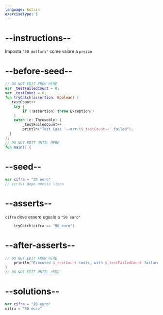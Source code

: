 ```yaml
---
language: kotlin
exerciseType: 1
---
```


# --instructions--

Imposta `"50 dollari"` come valore a `prezzo`

# --before-seed--

```kotlin
// DO NOT EDIT FROM HERE
var _testFailedCount = 0;
var _testCount = 0;
fun tryCatch(assertion: Boolean) {
  _testCount++
    try { 
        if (!assertion) throw Exception()
    }
    catch (e: Throwable) {
        _testFailedCount++
        println("Test Case '--err-t$_testCount--' failed");
  }
};
// DO NOT EDIT UNTIL HERE
fun main() {
```

# --seed--

```kotlin
var cifra = "20 euro"
// scrivi dopo questa linea

```

# --asserts--

`cifra` deve essere uguale a `"50 euro"`

```kotlin
    tryCatch(cifra == "50 euro")
```

# --after-asserts--

```kotlin
// DO NOT EDIT FROM HERE 
    println("Executed $_testCount tests, with $_testFailedCount failures");
}
// DO NOT EDIT UNTIL HERE
```

# --solutions--

```kotlin
var cifra = "20 euro"
cifra = "50 euro"
```
